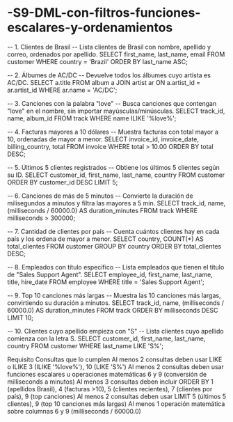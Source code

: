 # -S9-DML-con-filtros-funciones-escalares-y-ordenamientos
-- 1. Clientes de Brasil
-- Lista clientes de Brasil con nombre, apellido y correo, ordenados por apellido.
SELECT first_name, last_name, email
FROM customer
WHERE country = 'Brazil'
ORDER BY last_name ASC;

-- 2. Álbumes de AC/DC
-- Devuelve todos los álbumes cuyo artista es AC/DC.
SELECT a.title
FROM album a
JOIN artist ar ON a.artist_id = ar.artist_id
WHERE ar.name = 'AC/DC';

-- 3. Canciones con la palabra "love"
-- Busca canciones que contengan "love" en el nombre, sin importar mayúsculas/minúsculas.
SELECT track_id, name, album_id
FROM track
WHERE name ILIKE '%love%';

-- 4. Facturas mayores a 10 dólares
-- Muestra facturas con total mayor a 10, ordenadas de mayor a menor.
SELECT invoice_id, invoice_date, billing_country, total
FROM invoice
WHERE total > 10.00
ORDER BY total DESC;

-- 5. Últimos 5 clientes registrados
-- Obtiene los últimos 5 clientes según su ID.
SELECT customer_id, first_name, last_name, country
FROM customer
ORDER BY customer_id DESC
LIMIT 5;

-- 6. Canciones de más de 5 minutos
-- Convierte la duración de milisegundos a minutos y filtra las mayores a 5 min.
SELECT track_id, name, (milliseconds / 60000.0) AS duration_minutes
FROM track
WHERE milliseconds > 300000;

-- 7. Cantidad de clientes por país
-- Cuenta cuántos clientes hay en cada país y los ordena de mayor a menor.
SELECT country, COUNT(*) AS total_clientes
FROM customer
GROUP BY country
ORDER BY total_clientes DESC;

-- 8. Empleados con título específico
-- Lista empleados que tienen el título de "Sales Support Agent".
SELECT employee_id, first_name, last_name, title, hire_date
FROM employee
WHERE title = 'Sales Support Agent';

-- 9. Top 10 canciones más largas
-- Muestra las 10 canciones más largas, convirtiendo su duración a minutos.
SELECT track_id, name, (milliseconds / 60000.0) AS duration_minutes
FROM track
ORDER BY milliseconds DESC
LIMIT 10;

-- 10. Clientes cuyo apellido empieza con "S"
-- Lista clientes cuyo apellido comienza con la letra S.
SELECT customer_id, first_name, last_name, country
FROM customer
WHERE last_name LIKE 'S%';

Requisito	Consultas que lo cumplen
Al menos 2 consultas deben usar LIKE o ILIKE	3 (ILIKE '%love%'), 10 (LIKE 'S%')
Al menos 2 consultas deben usar funciones escalares u operaciones matemáticas	6 y 9 (conversión de milliseconds a minutos)
Al menos 3 consultas deben incluir ORDER BY	1 (apellidos Brasil), 4 (facturas >10), 5 (clientes recientes), 7 (clientes por país), 9 (top canciones)
Al menos 2 consultas deben usar LIMIT	5 (últimos 5 clientes), 9 (top 10 canciones más largas)
Al menos 1 operación matemática sobre columnas	6 y 9 (milliseconds / 60000.0)
